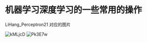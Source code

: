 # 机器学习深度学习的一些常用的操作

LiHang_Perceptron21 对应的图片

![kMLjcD](https://upiclw.oss-cn-beijing.aliyuncs.com/uPic/kMLjcD.jpg)
![Pk3E7w](https://upiclw.oss-cn-beijing.aliyuncs.com/uPic/Pk3E7w.jpg)